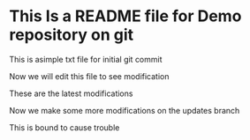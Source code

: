 # This Is a README file for Demo repository on git

This is asimple txt file for initial git commit 

Now we will edit this file to see modification

These are the latest modifications

Now we make some more modifications on the updates branch

This is bound to cause trouble
